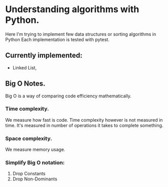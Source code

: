 # Understanding algorithms with Python.
Here I'm trying to implement few data structures or sorting algorithms in Python
Each implementation is tested with pytest.

## Currently implemented:
- Linked List,


## Big O Notes.
Big O is a way of comparing code efficiency mathematically.

### Time complexity.
We measure how fast is code.
Time complexity however is not measured in time. It's measured in number of operations it takes to complete something.

### Space complexity.
We measure memory usage.

### Simplify Big O notation:
1. Drop Constants
2. Drop Non-Dominants
